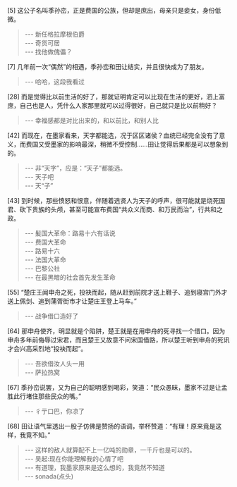 
[5] 这公子名叫季孙峦，正是费国的公族，但却是庶出，母亲只是妾女，身份低微。
>--- 新任格拉摩根伯爵<br>
>--- 奇货可居<br>
>--- 找他做傀儡？<br>

[7] 几年前一次“偶然”的相遇，季孙峦和田让结实，并且很快成为了朋友。
>--- 哈哈，这段我看过<br>

[28] 而是觉得比以前生活的好了，那就证明肯定可以比现在生活的更好，泗上富庶，自己也是人，凭什么人家那里就可以过得很好，自己就只是比以前稍好？
>--- 幸福感都是对比出来的，和以前比，和别人比<br>

[42] 而现在，在墨家看来，天字都能选，况于区区诸侯？血统已经完全没有了意义，而费国又受墨家的影响最深，稍微不受控制……田让觉得后果都是可以想象到的。
>--- 非“天字”，应是：“天子”都能选。<br>
>--- 天子吧<br>
>--- 天“子”<br>

[43] 到时候，那些愤怒和恨意，伴随着选贤人为天子的呼声，很可能就是烧死国君、砍下贵族的头颅，甚至可能宣布费国“共众义而商、和万民而治”，行共和之政。
>--- 髪国大革命：路易十六有话说<br>
>--- 费国大革命<br>
>--- 路易十六<br>
>--- 法国大革命<br>
>--- 巴黎公社<br>
>--- 在最黑暗的社会首先发生革命<br>

[55] “楚庄王闻申舟之死，投袂而起，随从赶到前院才送上鞋子、追到寝宫门外才送上佩剑、追到蒲胥街市才让楚庄王登上马车。”
>--- 战争借口造好了<br>

[64] 那申舟使齐，明显就是个陷阱，楚王就是在用申舟的死寻找一个借口。因为申舟多年前侮辱过宋君，而且楚王又故意不问宋国借路，所以楚王听到申舟的死讯才会兴高采烈地“投袂而起”。
>--- 吾欲借汝人头一用<br>
>--- 萨拉热窝<br>

[67] 季孙峦说罢，又为自己的聪明感到喝彩，笑道：“民众愚昧，墨家不过是让孟胜此行堵住那些民众的嘴。”
>--- 彳亍口巴，你凉了<br>

[68] 田让语气里透出一股子仿佛是赞扬的语调，举杯赞道：“有理！原来竟是这样，我竟不知。”
>--- 这样的敌人就算配不上一亿吨的勋章，一千斤也是可以的。<br>
>--- 吴起:现在你能理解我的心情了吧<br>
>--- 有道理，我墨家原来是这么想的，我竟然不知道<br>
>--- sonada(点头)<br>
